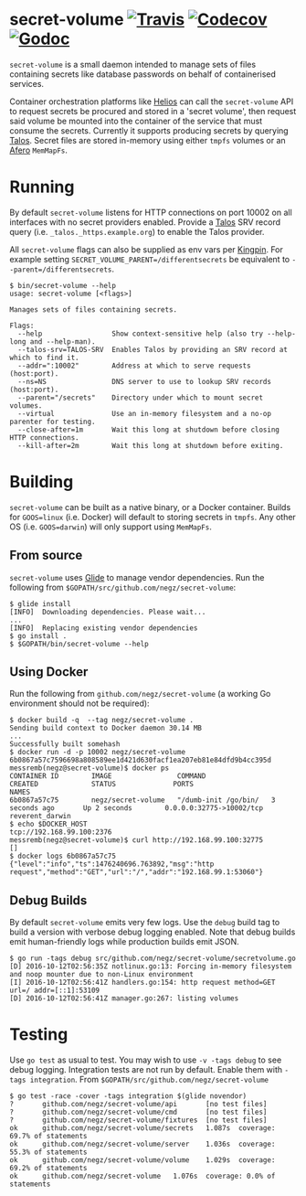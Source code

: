 # secret-volume [![Travis](https://img.shields.io/travis/negz/secret-volume.svg?maxAge=300)](https://travis-ci.org/negz/secret-volume/) [![Codecov](https://img.shields.io/codecov/c/github/negz/secret-volume.svg?maxAge=3600)](https://codecov.io/gh/negz/secret-volume/) [![Godoc](https://img.shields.io/badge/godoc-reference-blue.svg)](https://godoc.org/github.com/negz/secret-volume)

`secret-volume` is a small daemon intended to manage sets of files containing secrets like database passwords on behalf of containerised services.

Container orchestration platforms like [Helios] can call the `secret-volume` API to request secrets be procured and stored in a 'secret volume', then request said volume be mounted into the container of the service that must consume the secrets. Currently it supports producing secrets by querying [Talos]. Secret files are stored in-memory using either `tmpfs` volumes or an [Afero] `MemMapFs`.

# Running
By default `secret-volume` listens for HTTP connections on port 10002 on all interfaces with no secret providers enabled. Provide a [Talos] SRV record query (i.e. `_talos._https.example.org`) to enable the Talos provider.

All `secret-volume` flags can also be supplied as env vars per [Kingpin]. For example setting `SECRET_VOLUME_PARENT=/differentsecrets` be equivalent to `--parent=/differentsecrets`.

```
$ bin/secret-volume --help
usage: secret-volume [<flags>]

Manages sets of files containing secrets.

Flags:
  --help                 Show context-sensitive help (also try --help-long and --help-man).
  --talos-srv=TALOS-SRV  Enables Talos by providing an SRV record at which to find it.
  --addr=":10002"        Address at which to serve requests (host:port).
  --ns=NS                DNS server to use to lookup SRV records (host:port).
  --parent="/secrets"    Directory under which to mount secret volumes.
  --virtual              Use an in-memory filesystem and a no-op parenter for testing.
  --close-after=1m       Wait this long at shutdown before closing HTTP connections.
  --kill-after=2m        Wait this long at shutdown before exiting.
```

# Building
`secret-volume` can be built as a native binary, or a Docker container. Builds for `GOOS=linux` (i.e. Docker) will default to storing secrets in `tmpfs`. Any other OS (i.e. `GOOS=darwin`) will only support using `MemMapFs`.

## From source
`secret-volume` uses [Glide] to manage vendor dependencies. Run the following from `$GOPATH/src/github.com/negz/secret-volume`:

```
$ glide install
[INFO]  Downloading dependencies. Please wait...
...
[INFO]  Replacing existing vendor dependencies
$ go install .
$ $GOPATH/bin/secret-volume --help
```

## Using Docker
Run the following from `github.com/negz/secret-volume` (a working Go environment should not be required):
```
$ docker build -q  --tag negz/secret-volume .
Sending build context to Docker daemon 30.14 MB
...
Successfully built somehash
$ docker run -d -p 10002 negz/secret-volume
6b0867a57c7596698a808589ee1d421d630facf1ea207eb81e84dfd9b4cc395d
messremb(negz@secret-volume)$ docker ps
CONTAINER ID        IMAGE                COMMAND                CREATED             STATUS              PORTS                      NAMES
6b0867a57c75        negz/secret-volume   "/dumb-init /go/bin/   3 seconds ago       Up 2 seconds        0.0.0.0:32775->10002/tcp   reverent_darwin
$ echo $DOCKER_HOST
tcp://192.168.99.100:2376
messremb(negz@secret-volume)$ curl http://192.168.99.100:32775
[]
$ docker logs 6b0867a57c75
{"level":"info","ts":1476240696.763892,"msg":"http request","method":"GET","url":"/","addr":"192.168.99.1:53060"}
```

## Debug Builds
By default `secret-volume` emits very few logs. Use the `debug` build tag to build a version with verbose debug logging enabled. Note that debug builds emit human-friendly logs while production builds emit JSON.

```
$ go run -tags debug src/github.com/negz/secret-volume/secretvolume.go
[D] 2016-10-12T02:56:35Z notlinux.go:13: Forcing in-memory filesystem and noop mounter due to non-Linux environment
[I] 2016-10-12T02:56:41Z handlers.go:154: http request method=GET url=/ addr=[::1]:53109
[D] 2016-10-12T02:56:41Z manager.go:267: listing volumes
```

# Testing
Use `go test` as usual to test. You may wish to use `-v -tags debug` to see debug logging. Integration tests are not run by default. Enable them with `-tags integration`. From `$GOPATH/src/github.com/negz/secret-volume`

```
$ go test -race -cover -tags integration $(glide novendor)
?       github.com/negz/secret-volume/api       [no test files]
?       github.com/negz/secret-volume/cmd       [no test files]
?       github.com/negz/secret-volume/fixtures  [no test files]
ok      github.com/negz/secret-volume/secrets   1.087s  coverage: 69.7% of statements
ok      github.com/negz/secret-volume/server    1.036s  coverage: 55.3% of statements
ok      github.com/negz/secret-volume/volume    1.029s  coverage: 69.2% of statements
ok      github.com/negz/secret-volume   1.076s  coverage: 0.0% of statements
```

[helios]: http://github.com/spotify/helios
[talos]: http://github.com/spotify/talos
[afero]: http://github.com/spf13/afero
[glide]: https://github.com/Masterminds/glide
[kingpin]: https://godoc.org/gopkg.in/alecthomas/kingpin.v2#Application.DefaultEnvars
